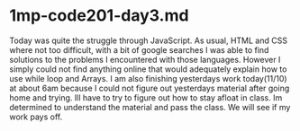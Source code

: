 # 1mp-code201-day3.md
Today was quite the struggle through JavaScript. As usual, HTML and CSS where not too difficult, with a bit of google searches I was able to find solutions to the problems I encountered with those languages. However I  simply could not find anything online that would adequately explain how to use while loop and Arrays. I am also finishing yesterdays work today(11/10) at about 6am because I could not figure out yesterdays material after going home and trying. Ill have to try to figure out how to stay afloat in class. Im determined to understand the material and pass the class. We will see if my work pays off.
